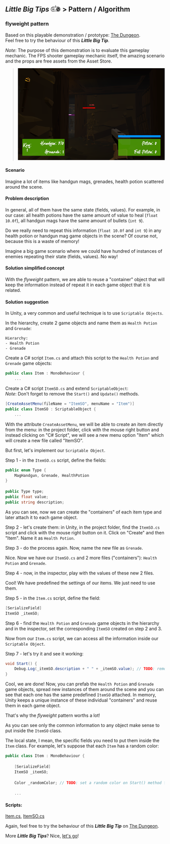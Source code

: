 ## _**Little Big Tips**_ ![Joystick](https://raw.githubusercontent.com/alissin/alissin.github.io/master/images/joystick.png) > Pattern / Algorithm

### flyweight pattern

Based on this playable demonstration / prototype: [The Dungeon](https://simmer.io/@alissin/the-dungeon).<br/>
Feel free to try the behaviour of this _**Little Big Tip**_.

_Note_: The purpose of this demonstration is to evaluate this gameplay mechanic. The FPS shooter gameplay mechanic itself, the amazing scenario and the props are free assets from the Asset Store.

> ![The Dungeon](https://raw.githubusercontent.com/alissin/alissin.github.io/master/demonstration-projects/the-dungeon.png)

#### Scenario
Imagine a lot of items like handgun mags, grenades, health potion scattered around the scene.

#### Problem description
In general, all of them have the same state (fields, values). For example, in our case: all health potions have the same amount of value to heal (`float 10.0f`), all handgun mags have the same amount of bullets (`int 9`).

Do we really need to repeat this information (`float 10.0f` and `int 9`) in any health potion or handgun mag game objects in the scene? Of course not, because this is a waste of memory!

Imagine a big game scenario where we could have hundred of instances of enemies repeating their state (fields, values). No way!

#### Solution simplified concept
With the _flyweight_ pattern, we are able to reuse a "container" object that will keep the information instead of repeat it in each game object that it is related.

#### Solution suggestion
In Unity, a very common and useful technique is to use `Scriptable Objects`.

In the hierarchy, create 2 game objects and name them as `Health Potion` and `Grenade`:

```
Hierarchy:
- Health Potion
- Grenade
```

Create a C# script `Item.cs` and attach this script to the `Health Potion` and `Grenade` game objects:<br/>

```csharp
public class Item : MonoBehaviour {
    ...
```

Create a C# script `ItemSO.cs` and extend `ScriptableObject`:<br/>
_Note_: Don't forget to remove the `Start()` and `Update()` methods.

```csharp
[CreateAssetMenu(fileName = "ItemSO", menuName = "Item")]
public class ItemSO : ScriptableObject {
    ...
```

With the attribute `CreateAssetMenu`, we will be able to create an item directly from the menu: in the project folder, click with the mouse right button and instead clicking on "C# Script", we will see a new menu option "Item" which will create a new file called "ItemSO".

But first, let's implement our `Scriptable Object`.

Step 1 - in the `ItemSO.cs` script, define the fields:

```csharp
public enum Type {
    MagHandgun, Grenade, HealthPotion
}

public Type type;
public float value;
public string description;
```

As you can see, now we can create the "containers" of each item type and later attach it to each game object.

Step 2 - let's create them: in Unity, in the project folder, find the `ItemSO.cs` script and click with the mouse right button on it. Click on "Create" and then "Item". Name it as `Health Potion`.

Step 3 - do the process again. Now, name the new file as `Grenade`.

Nice. Now we have our `ItemSO.cs` and 2 more files ("containers"): `Health Potion` and `Grenade`.

Step 4 - now, in the inspector, play with the values of these new 2 files.

Cool! We have predefined the settings of our items. We just need to use them.

Step 5 - in the `Item.cs` script, define the field:

```csharp
[SerializeField]
ItemSO _itemSO;
```

Step 6 - find the `Health Potion` and `Grenade` game objects in the hierarchy and in the inspector, set the corresponding `ItemSO` created on step 2 and 3.

Now from our `Item.cs` script, we can access all the information inside our `Scriptable Object`. 

Step 7 - let's try it and see it working:

```csharp
void Start() {
    Debug.Log(_itemSO.description + " " + _itemSO.value); // TODO: remove
}
```

Cool, we are done! Now, you can prefab the `Health Potion` and `Grenade` game objects, spread new instances of them around the scene and you can see that each one has the same predefined `ItemSO` attached. In memory, Unity keeps a unique instance of these individual "containers" and reuse them in each game object.

That's why the _flyweight_ pattern worths a lot!

As you can see only the common information to any object make sense to put inside the `ItemSO` class.

The local state, I mean, the specific fields you need to put them inside the `Item` class. For example, let's suppose that each `Item` has a random color:

```csharp
public class Item : MonoBehaviour {

    [SerializeField]
    ItemSO _itemSO;

    Color _randomColor; // TODO: set a random color on Start() method for example

    ...
```

#### Scripts:
[Item.cs](./Item.cs), [ItemSO.cs](./ItemSO.cs)

Again, feel free to try the behaviour of this _**Little Big Tip**_ on [The Dungeon](https://simmer.io/@alissin/the-dungeon).

More _**Little Big Tips**_? Nice, [let's go](https://github.com/alissin/little-big-tips)!
